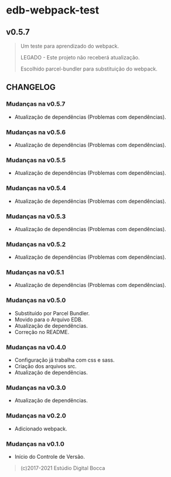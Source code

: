 # edb-webpack-test

## v0.5.7

> Um teste para aprendizado do webpack.
>
> LEGADO - Este projeto não receberá atualização.
>
> Escolhido parcel-bundler para substituição do webpack.

## CHANGELOG

### Mudanças na v0.5.7

- Atualização de dependências (Problemas com dependências).

### Mudanças na v0.5.6

- Atualização de dependências (Problemas com dependências).

### Mudanças na v0.5.5

- Atualização de dependências (Problemas com dependências).

### Mudanças na v0.5.4

- Atualização de dependências (Problemas com dependências).

### Mudanças na v0.5.3

- Atualização de dependências (Problemas com dependências).

### Mudanças na v0.5.2

- Atualização de dependências (Problemas com dependências).

### Mudanças na v0.5.1

- Atualização de dependências (Problemas com dependências).

### Mudanças na v0.5.0

- Substituído por Parcel Bundler.
- Movido para o Arquivo EDB.
- Atualização de dependências.
- Correção no README.

### Mudanças na v0.4.0

- Configuração já trabalha com css e sass.
- Criação dos arquivos src.
- Atualização de dependências.

### Mudanças na v0.3.0

- Atualização de dependências.

### Mudanças na v0.2.0

- Adicionado webpack.

### Mudanças na v0.1.0

- Início do Controle de Versão.

>(c)2017-2021 Estúdio Digital Bocca
